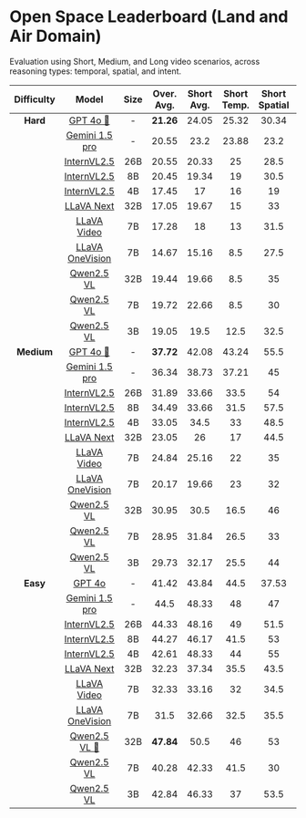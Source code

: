 # Open Space Leaderboard (Land and Air Domain)

Evaluation using Short, Medium, and Long video scenarios, across reasoning types: temporal, spatial, and intent.


| Difficulty |                                      Model                                     | Size | Over. Avg. | Short Avg. | Short Temp. | Short Spatial | Short Intent | Medium Avg. | Medium Temp. | Medium Spatial | Medium Intent | Long Avg. | Long Temp. | Long Spatial | Long Intent |
| :--------: | :----------------------------------------------------------------------------: | :--: | :--------: | :--------: | :---------: | :-----------: | :----------: | :---------: | :----------: | :------------: | :-----------: | :-------: | :--------: | :----------: | :---------: |
|  **Hard**  |                  [GPT 4o 🥇](https://arxiv.org/pdf/2410.21276)                 |   -  |  **21.26** |    24.05   |    25.32    |     30.34     |     16.5     |    25.19    |     27.57    |      31.07     |     16.91     |   14.66   |     5.5    |     30.5     |      8      |
|            |               [Gemini 1.5 pro](https://arxiv.org/pdf/2403.05530)               |   -  |    20.55   |    23.2    |    23.88    |      23.2     |     22.5     |    21.61    |     26.66    |      19.04     |     19.12     |   16.84   |      6     |     25.5     |      19     |
|            |         [InternVL2.5](https://huggingface.co/OpenGVLab/InternVL2_5-26B)        |  26B |    20.55   |    20.33   |      25     |      28.5     |      8.5     |    25.66    |      31      |       32       |       14      |   15.66   |     13     |      17      |      17     |
|            |         [InternVL2.5](https://huggingface.co/OpenGVLab/InternVL2_5-8B)         |  8B  |    20.45   |    19.34   |      19     |      30.5     |      8.5     |    24.66    |      31      |       30       |       13      |   17.34   |    10.5    |     31.5     |      10     |
|            |         [InternVL2.5](https://huggingface.co/OpenGVLab/InternVL2_5-4B)         |  4B  |    17.45   |     17     |      16     |       19      |      15      |      21     |      25      |       21       |       17      |   14.34   |    11.5    |      26      |     5.5     |
|            |        [LLaVA Next](https://huggingface.co/lmms-lab/llava-next-qwen-32b)       |  32B |    17.05   |    19.67   |      15     |       33      |      11      |      14     |       9      |       22       |       11      |    17.5   |     7.5    |      35      |      10     |
|            |       [LLaVA Video](https://huggingface.co/lmms-lab/LLaVA-Video-7B-Qwen2)      |  7B  |    17.28   |     18     |      13     |      31.5     |      9.5     |    18.67    |      16      |       26       |       14      |   15.16   |     7.5    |      29      |      9      |
|            | [LLaVA OneVision](https://huggingface.co/lmms-lab/llava-onevision-qwen2-7b-ov) |  7B  |    14.67   |    15.16   |     8.5     |      27.5     |      9.5     |    15.34    |      15      |       17       |       14      |    13.5   |      8     |     23.5     |      9      |
|            |        [Qwen2.5 VL](https://huggingface.co/Qwen/Qwen2.5-VL-32B-Instruct)       |  32B |    19.44   |    19.66   |     8.5     |       35      |     15.5     |    25.33    |      25      |       24       |       27      |   13.33   |      2     |      28      |      10     |
|            |        [Qwen2.5 VL](https://huggingface.co/Qwen/Qwen2.5-VL-7B-Instruct)        |  7B  |    19.72   |    22.66   |     8.5     |       30      |     29.5     |    22.66    |      21      |       31       |       16      |   13.84   |     3.5    |      30      |      8      |
|            |        [Qwen2.5 VL](https://huggingface.co/Qwen/Qwen2.5-VL-3B-Instruct)        |  3B  |    19.05   |    19.5    |     12.5    |      32.5     |     13.5     |      20     |      22      |       26       |       12      |   17.67   |     10     |     29.5     |     13.5    |
| **Medium** |                  [GPT 4o 🥇](https://arxiv.org/pdf/2410.21276)                 |   -  |  **37.72** |    42.08   |    43.24    |      55.5     |     27.5     |    31.95    |     39.84    |      30.34     |     25.66     |     39    |    44.5    |      37      |     35.5    |
|            |               [Gemini 1.5 pro](https://arxiv.org/pdf/2403.05530)               |   -  |    36.34   |    38.73   |    37.21    |       45      |      34      |    35.09    |     33.66    |      47.11     |      24.5     |   35.17   |     21     |     53.5     |      31     |
|            |         [InternVL2.5](https://huggingface.co/OpenGVLab/InternVL2_5-26B)        |  26B |    31.89   |    33.66   |     33.5    |       54      |     13.5     |    30.67    |      31      |       43       |       18      |   31.34   |    27.5    |     42.5     |      24     |
|            |         [InternVL2.5](https://huggingface.co/OpenGVLab/InternVL2_5-8B)         |  8B  |    34.49   |    33.66   |     31.5    |      57.5     |      12      |      35     |      37      |       48       |       20      |   34.83   |     33     |     44.5     |      27     |
|            |         [InternVL2.5](https://huggingface.co/OpenGVLab/InternVL2_5-4B)         |  4B  |    33.05   |    34.5    |      33     |      48.5     |      22      |    33.34    |      37      |       41       |       22      |   31.33   |    25.5    |      43      |     25.5    |
|            |        [LLaVA Next](https://huggingface.co/lmms-lab/llava-next-qwen-32b)       |  32B |    23.05   |     26     |      17     |      44.5     |     16.5     |      18     |      16      |       25       |       13      |   25.16   |    20.5    |      38      |      17     |
|            |       [LLaVA Video](https://huggingface.co/lmms-lab/LLaVA-Video-7B-Qwen2)      |  7B  |    24.84   |    25.16   |      22     |       35      |      21      |    24.34    |      26      |       27       |       20      |     25    |    14.5    |     42.5     |      18     |
|            | [LLaVA OneVision](https://huggingface.co/lmms-lab/llava-onevision-qwen2-7b-ov) |  7B  |    20.17   |    19.66   |      23     |       32      |      16      |    18.67    |      19      |       20       |       17      |   22.16   |     16     |     32.5     |      18     |
|            |        [Qwen2.5 VL](https://huggingface.co/Qwen/Qwen2.5-VL-32B-Instruct)       |  32B |    30.95   |    30.5    |     16.5    |       46      |      29      |      32     |      31      |       40       |       25      |   30.34   |     14     |      50      |      27     |
|            |        [Qwen2.5 VL](https://huggingface.co/Qwen/Qwen2.5-VL-7B-Instruct)        |  7B  |    28.95   |    31.84   |     26.5    |       33      |      36      |    28.34    |      28      |       33       |       24      |   26.66   |    25.5    |      23      |     31.5    |
|            |        [Qwen2.5 VL](https://huggingface.co/Qwen/Qwen2.5-VL-3B-Instruct)        |  3B  |    29.73   |    32.17   |     25.5    |       44      |      27      |    25.67    |      24      |       37       |       16      |   31.34   |     31     |     35.5     |     27.5    |
|  **Easy**  |                   [GPT 4o](https://arxiv.org/pdf/2410.21276)                   |   -  |    41.42   |    43.84   |     44.5    |     37.53     |     49.5     |    41.91    |     39.45    |      41.45     |     44.84     |    38.5   |    44.5    |     27.5     |     43.5    |
|            |               [Gemini 1.5 pro](https://arxiv.org/pdf/2403.05530)               |   -  |    44.5    |    48.33   |      48     |       47      |      50      |    39.46    |     48.51    |      34.36     |      35.5     |   45.84   |    46.5    |      47      |      44     |
|            |         [InternVL2.5](https://huggingface.co/OpenGVLab/InternVL2_5-26B)        |  26B |    44.33   |    48.16   |      49     |      51.5     |      44      |      40     |      43      |       45       |       32      |   44.83   |     46     |      51      |     37.5    |
|            |         [InternVL2.5](https://huggingface.co/OpenGVLab/InternVL2_5-8B)         |  8B  |    44.27   |    46.17   |     41.5    |       53      |      44      |      40     |      45      |       42       |       33      |   46.66   |     57     |      52      |      31     |
|            |         [InternVL2.5](https://huggingface.co/OpenGVLab/InternVL2_5-4B)         |  4B  |    42.61   |    48.33   |      44     |       55      |      46      |    38.33    |      39      |       41       |       35      |   41.16   |    39.5    |      54      |      30     |
|            |        [LLaVA Next](https://huggingface.co/lmms-lab/llava-next-qwen-32b)       |  32B |    32.23   |    37.34   |     35.5    |      43.5     |      33      |    26.33    |      24      |       23       |       32      |   33.17   |    27.5    |      40      |      32     |
|            |       [LLaVA Video](https://huggingface.co/lmms-lab/LLaVA-Video-7B-Qwen2)      |  7B  |    32.33   |    33.16   |      32     |      34.5     |      33      |      34     |      36      |       37       |       29      |   29.84   |    25.5    |      31      |      33     |
|            | [LLaVA OneVision](https://huggingface.co/lmms-lab/llava-onevision-qwen2-7b-ov) |  7B  |    31.5    |    32.66   |     32.5    |      35.5     |      30      |    29.34    |      30      |       34       |       24      |    32.5   |    31.5    |      33      |      33     |
|            |      [Qwen2.5 VL 🥇](https://huggingface.co/Qwen/Qwen2.5-VL-32B-Instruct)      |  32B |  **47.84** |    50.5    |      46     |       53      |     52.5     |      46     |      43      |       46       |       49      |     47    |    43.5    |      52      |     45.5    |
|            |        [Qwen2.5 VL](https://huggingface.co/Qwen/Qwen2.5-VL-7B-Instruct)        |  7B  |    40.28   |    42.33   |     41.5    |       30      |     55.5     |      37     |      40      |       29       |       42      |    41.5   |    44.5    |      29      |      51     |
|            |        [Qwen2.5 VL](https://huggingface.co/Qwen/Qwen2.5-VL-3B-Instruct)        |  3B  |    42.84   |    46.33   |      37     |      53.5     |     48.5     |    38.67    |      40      |       44       |       32      |    43.5   |     38     |      52      |     40.5    |
